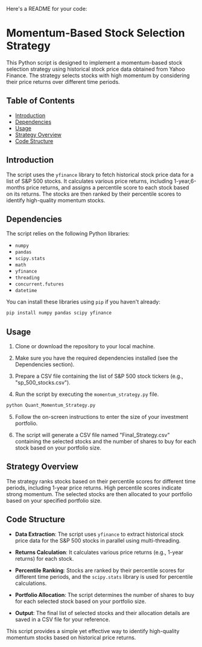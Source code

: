 Here's a README for your code:

# Momentum-Based Stock Selection Strategy

This Python script is designed to implement a momentum-based stock selection strategy using historical stock price data obtained from Yahoo Finance. The strategy selects stocks with high momentum by considering their price returns over different time periods.

## Table of Contents
- [Introduction](#introduction)
- [Dependencies](#dependencies)
- [Usage](#usage)
- [Strategy Overview](#strategy-overview)
- [Code Structure](#code-structure)

## Introduction

The script uses the `yfinance` library to fetch historical stock price data for a list of S&P 500 stocks. It calculates various price returns, including 1-year,6-months price returns, and assigns a percentile score to each stock based on its returns. The stocks are then ranked by their percentile scores to identify high-quality momentum stocks.

## Dependencies

The script relies on the following Python libraries:

- `numpy`
- `pandas`
- `scipy.stats`
- `math`
- `yfinance`
- `threading`
- `concurrent.futures`
- `datetime`

You can install these libraries using `pip` if you haven't already:

```bash
pip install numpy pandas scipy yfinance
```

## Usage

1. Clone or download the repository to your local machine.

2. Make sure you have the required dependencies installed (see the Dependencies section).

3. Prepare a CSV file containing the list of S&P 500 stock tickers (e.g., "sp_500_stocks.csv").

4. Run the script by executing the `momentum_strategy.py` file.

```bash
python Quant_Momentum_Strategy.py
```

5. Follow the on-screen instructions to enter the size of your investment portfolio.

6. The script will generate a CSV file named "Final_Strategy.csv" containing the selected stocks and the number of shares to buy for each stock based on your portfolio size.

## Strategy Overview

The strategy ranks stocks based on their percentile scores for different time periods, including 1-year price returns. High percentile scores indicate strong momentum. The selected stocks are then allocated to your portfolio based on your specified portfolio size.

## Code Structure

- **Data Extraction**: The script uses `yfinance` to extract historical stock price data for the S&P 500 stocks in parallel using multi-threading.

- **Returns Calculation**: It calculates various price returns (e.g., 1-year returns) for each stock.

- **Percentile Ranking**: Stocks are ranked by their percentile scores for different time periods, and the `scipy.stats` library is used for percentile calculations.

- **Portfolio Allocation**: The script determines the number of shares to buy for each selected stock based on your portfolio size.

- **Output**: The final list of selected stocks and their allocation details are saved in a CSV file for your reference.

This script provides a simple yet effective way to identify high-quality momentum stocks based on historical price returns.

